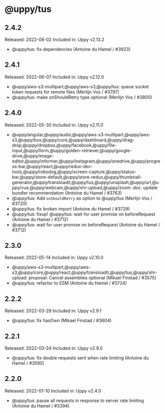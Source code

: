 # @uppy/tus

## 2.4.2

Released: 2022-08-02
Included in: Uppy v2.13.2

- @uppy/tus: fix dependencies (Antoine du Hamel / #3923)

## 2.4.1

Released: 2022-06-07
Included in: Uppy v2.12.0

- @uppy/aws-s3-multipart,@uppy/aws-s3,@uppy/tus: queue socket token requests for remote files (Merlijn Vos / #3797)
- @uppy/tus: make onShouldRetry type optional (Merlijn Vos / #3800)

## 2.4.0

Released: 2022-05-30
Included in: Uppy v2.11.0

- @uppy/angular,@uppy/audio,@uppy/aws-s3-multipart,@uppy/aws-s3,@uppy/box,@uppy/core,@uppy/dashboard,@uppy/drag-drop,@uppy/dropbox,@uppy/facebook,@uppy/file-input,@uppy/form,@uppy/golden-retriever,@uppy/google-drive,@uppy/image-editor,@uppy/informer,@uppy/instagram,@uppy/onedrive,@uppy/progress-bar,@uppy/react,@uppy/redux-dev-tools,@uppy/robodog,@uppy/screen-capture,@uppy/status-bar,@uppy/store-default,@uppy/store-redux,@uppy/thumbnail-generator,@uppy/transloadit,@uppy/tus,@uppy/unsplash,@uppy/url,@uppy/vue,@uppy/webcam,@uppy/xhr-upload,@uppy/zoom: doc: update bundler recommendation (Antoine du Hamel / #3763)
- @uppy/tus: Add `onShouldRetry` as option to @uppy/tus (Merlijn Vos / #3720)
- @uppy/tus: fix broken import (Antoine du Hamel / #3729)
- @uppy/tus: fixup! @uppy/tus: wait for user promise on beforeRequest (Antoine du Hamel / #3712)
- @uppy/tus: wait for user promise on beforeRequest (Antoine du Hamel / #3712)

## 2.3.0

Released: 2022-05-14
Included in: Uppy v2.10.0

- @uppy/aws-s3-multipart,@uppy/aws-s3,@uppy/core,@uppy/react,@uppy/transloadit,@uppy/tus,@uppy/xhr-upload: proposal: Cancel assemblies optional (Mikael Finstad / #3575)
- @uppy/tus: refactor to ESM (Antoine du Hamel / #3724)

## 2.2.2

Released: 2022-03-29
Included in: Uppy v2.9.1

- @uppy/tus: fix hasOwn (Mikael Finstad / #3604)

## 2.2.1

Released: 2022-03-24
Included in: Uppy v2.9.0

- @uppy/tus: fix double requests sent when rate limiting (Antoine du Hamel / #3595)

## 2.2.0

Released: 2022-01-10
Included in: Uppy v2.4.0

- @uppy/tus: pause all requests in response to server rate limiting (Antoine du Hamel / #3394)
